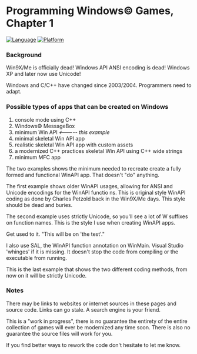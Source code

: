 # Programming Windows© Games, Chapter 1

[![Language](https://img.shields.io/badge/Language%20-C++-blue.svg)](https://github.com/GeorgePimpleton/Win32-games/)
[![Platform](https://img.shields.io/badge/Platform%20-Win32-blue.svg)](https://github.com/GeorgePimpleton/Win32-games/)

### Background

Win9X/Me is officially dead!  Windows API ANSI encoding is dead!  Windows XP and later now use Unicode!

Windows and C/C++ have changed since 2003/2004.  Programmers need to adapt.

### Possible types of apps that can be created on Windows

1. console mode using C++
2. Windows© MessageBox
3. minimum Win API  *<----- this example*
4. minimal skeletal Win API app
5. realistic skeletal Win API app with custom assets
6. a modernized C++ practices skeletal Win API using C++ wide strings
7. minimum MFC app

The two examples shows the minimum needed to recreate create a fully formed and functional WinAPI app.  That doesn't "do" anything.

The first example shows older WinAPI usages, allowing for ANSI and Unicode encodings for the WinAPI functio ns.  This is original style WinAPI coding as done by Charles Petzold back in the Win9X/Me days.  This style should be dead and buries.

The second example uses strictly Unicode, so you'll see a lot of W suffixes on function names.  This is the style I use when creating WinAPI apps.

Get used to it.  "This will be on 'the test'."

I also use SAL, the WinAPI function annotation on WinMain.  Visual Studio 'whinges' if it is missing.  It doesn't stop the code from compiling or the executable from running.

This is the last example that shows the two different coding methods, from now on it will be strictly Unicode.

### Notes

There may be links to websites or internet sources in these pages and source code. Links can go stale. A search engine is your friend.

This is a "work in progress", there is no guarantee the entirety of the entire collection of games will ever be modernized any time soon.  There is also no guarantee the source files will work for you.

If you find better ways to rework the code don't hesitate to let me know.
